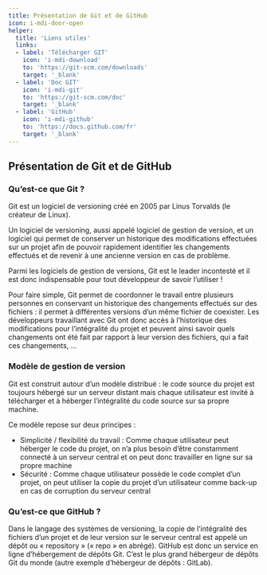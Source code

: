 ```yaml
---
title: Présentation de Git et de GitHub
icon: i-mdi-door-open
helper:
  title: 'Liens utiles'
  links:
  - label: 'Télécharger GIT'
    icon: 'i-mdi-download'
    to: 'https://git-scm.com/downloads'
    target: '_blank'
  - label: 'Doc GIT'
    icon: 'i-mdi-git'
    to: 'https://git-scm.com/doc'
    target: '_blank'
  - label: 'GitHub'
    icon: 'i-mdi-github'
    to: 'https://docs.github.com/fr'
    target: '_blank'
---
```


## Présentation de Git et de GitHub

### Qu’est-ce que Git ?

Git est un logiciel de versioning créé en 2005 par Linus Torvalds (le créateur de Linux).

Un logiciel de versioning, aussi appelé logiciel de gestion de version, et un logiciel qui permet de conserver un historique des modifications effectuées sur un projet afin de pouvoir rapidement identifier les changements effectués et de revenir à une ancienne version en cas de problème.

Parmi les logiciels de gestion de versions, Git est le leader incontesté et il est donc indispensable pour tout développeur de savoir l’utiliser !

Pour faire simple, Git permet de coordonner le travail entre plusieurs personnes en conservant un historique des changements effectués sur des fichiers : il permet à différentes versions d’un même fichier de coexister. Les développeurs travaillant avec Git ont donc accès à l’historique des modifications pour l’intégralité du projet et peuvent ainsi savoir quels changements ont été fait par rapport à leur version des fichiers, qui a fait ces changements, …

### Modèle de gestion de version

Git est construit autour d’un modèle distribué : le code source du projet est toujours hébergé sur un serveur distant mais chaque utilisateur est invité à télécharger et à héberger l’intégralité du code source sur sa propre machine.

Ce modèle repose sur deux principes :

- Simplicité / flexibilité du travail : Comme chaque utilisateur peut héberger le code du projet, on n’a plus besoin d’être constamment connecté à un serveur central et on peut donc travailler en ligne sur sa propre machine
- Sécurité : Comme chaque utilisateur possède le code complet d’un projet, on peut utiliser la copie du projet d’un utilisateur comme back-up en cas de corruption du serveur central

### Qu’est-ce que GitHub ?

Dans le langage des systèmes de versioning, la copie de l’intégralité des fichiers d’un projet et de leur version sur le serveur central est appelé un dépôt ou « repository » (« repo » en abrégé).
GitHub est donc un service en ligne d’hébergement de dépôts Git. C’est le plus grand hébergeur de dépôts Git du monde (autre exemple d’hébergeur de dépôts : GitLab).

